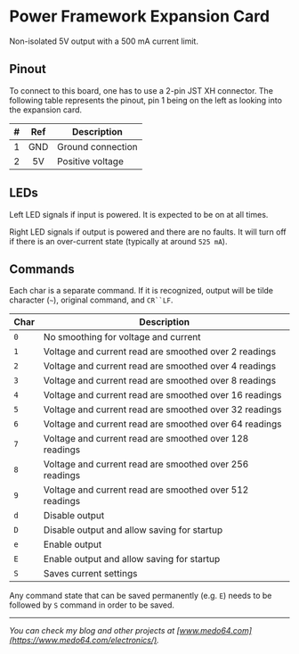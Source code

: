 Power Framework Expansion Card
==============================

Non-isolated 5V output with a 500 mA current limit.


## Pinout

To connect to this board, one has to use a 2-pin JST XH connector. The following
table represents the pinout, pin 1 being on the left as looking into the
expansion card.

| # | Ref   | Description                     |
|--:|:-----:|---------------------------------|
| 1 | GND   | Ground connection               |
| 2 | 5V    | Positive voltage                |


## LEDs

Left LED signals if input is powered. It is expected to be on at all times.

Right LED signals if output is powered and there are no faults. It will turn off
if there is an over-current state (typically at around `525 mA`).


## Commands

Each char is a separate command. If it is recognized, output will be tilde
character (`~`), original command, and `CR``LF`.

| Char | Description                                                   |
|------|---------------------------------------------------------------|
| `0`  | No smoothing for voltage and current                          |
| `1`  | Voltage and current read are smoothed over 2 readings         |
| `2`  | Voltage and current read are smoothed over 4 readings         |
| `3`  | Voltage and current read are smoothed over 8 readings         |
| `4`  | Voltage and current read are smoothed over 16 readings        |
| `5`  | Voltage and current read are smoothed over 32 readings        |
| `6`  | Voltage and current read are smoothed over 64 readings        |
| `7`  | Voltage and current read are smoothed over 128 readings       |
| `8`  | Voltage and current read are smoothed over 256 readings       |
| `9`  | Voltage and current read are smoothed over 512 readings       |
| `d`  | Disable output                                                |
| `D`  | Disable output and allow saving for startup                   |
| `e`  | Enable output                                                 |
| `E`  | Enable output and allow saving for startup                    |
| `S`  | Saves current settings                                        |

Any command state that can be saved permanently (e.g. `E`) needs to be followed
by `S` command in order to be saved.


---
*You can check my blog and other projects at [www.medo64.com](https://www.medo64.com/electronics/).*
